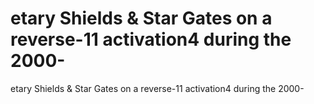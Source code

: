 # etary Shields & Star Gates on a reverse-11 activation4 during the 2000-

etary Shields & Star Gates on a reverse-11 activation4 during the 2000-